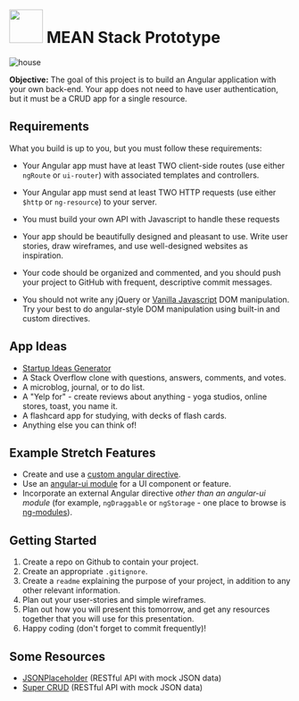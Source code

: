 # <img src="https://cloud.githubusercontent.com/assets/7833470/10899314/63829980-8188-11e5-8cdd-4ded5bcb6e36.png" height="60"> MEAN Stack Prototype

![house](https://cloud.githubusercontent.com/assets/7833470/12465814/e9ae781e-bf84-11e5-8de0-6a1d952e5fda.gif)

**Objective:** The goal of this project is to build an Angular application with your own back-end. Your app does not need to have user authentication, but it must be a CRUD app for a single resource.

## Requirements

What you build is up to you, but you must follow these requirements:

* Your Angular app must have at least TWO client-side routes (use either `ngRoute` or `ui-router`) with associated templates and controllers.
* Your Angular app must send at least TWO HTTP requests (use either `$http` or `ng-resource`) to your server.
* You must build your own API with Javascript to handle these requests

* Your app should be beautifully designed and pleasant to use. Write user stories, draw wireframes, and use well-designed websites as inspiration.
* Your code should be organized and commented, and you should push your project to GitHub with frequent, descriptive commit messages.
* You should not write any jQuery or [Vanilla Javascript](http://stackoverflow.com/questions/20435653/what-is-vanillajs) DOM manipulation. Try your best to do angular-style DOM manipulation using built-in and custom directives.

## App Ideas

* <a href="http://josephrocca.com/startupideasgenerator" target="_blank">Startup Ideas Generator</a>
* A Stack Overflow clone with questions, answers, comments, and votes.
* A microblog, journal, or to do list.
* A "Yelp for" - create reviews about anything - yoga studios, online stores, toast, you name it.
* A flashcard app for studying, with decks of flash cards.
* Anything else you can think of!

## Example Stretch Features

* Create and use a <a href="https://github.com/den-wdi-1/intro-angular-lab/blob/master/custom-directives.md" target="_blank">custom angular directive</a>.
* Use an <a href="https://angular-ui.github.io" target="_blank">angular-ui module</a> for a UI component or feature.
* Incorporate an external Angular directive *other than an angular-ui module* (for example, `ngDraggable` or `ngStorage` - one place to browse is <a href="http://ngmodules.org" target="_blank">ng-modules</a>).

## Getting Started

1. Create a repo on Github to contain your project.
1. Create an appropriate `.gitignore`.
1. Create a `readme` explaining the purpose of your project, in addition to any other relevant information.
1. Plan out your user-stories and simple wireframes.
2. Plan out how you will present this tomorrow, and get any resources together that you will use for this presentation.
1. Happy coding (don't forget to commit frequently)!

## Some Resources

* <a href="http://jsonplaceholder.typicode.com/" target="_blank">JSONPlaceholder</a> (RESTful API with mock JSON data)
* <a href="https://super-crud.herokuapp.com" target="_blank">Super CRUD</a> (RESTful API with mock JSON data)
